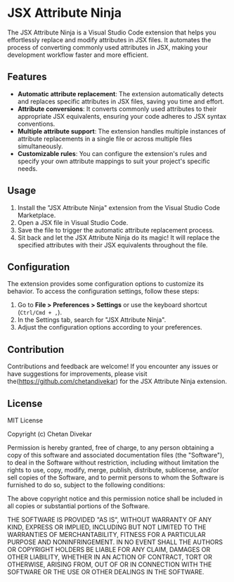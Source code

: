 # JSX Attribute Ninja

The JSX Attribute Ninja is a Visual Studio Code extension that helps you effortlessly replace and modify attributes in JSX files. It automates the process of converting commonly used attributes in JSX, making your development workflow faster and more efficient.

## Features

- **Automatic attribute replacement**: The extension automatically detects and replaces specific attributes in JSX files, saving you time and effort.
- **Attribute conversions**: It converts commonly used attributes to their appropriate JSX equivalents, ensuring your code adheres to JSX syntax conventions.
- **Multiple attribute support**: The extension handles multiple instances of attribute replacements in a single file or across multiple files simultaneously.
- **Customizable rules**: You can configure the extension's rules and specify your own attribute mappings to suit your project's specific needs.

## Usage

1. Install the "JSX Attribute Ninja" extension from the Visual Studio Code Marketplace.
2. Open a JSX file in Visual Studio Code.
3. Save the file to trigger the automatic attribute replacement process.
4. Sit back and let the JSX Attribute Ninja do its magic! It will replace the specified attributes with their JSX equivalents throughout the file.

## Configuration

The extension provides some configuration options to customize its behavior. To access the configuration settings, follow these steps:

1. Go to **File > Preferences > Settings** or use the keyboard shortcut (`Ctrl/Cmd + ,`).
2. In the Settings tab, search for "JSX Attribute Ninja".
3. Adjust the configuration options according to your preferences.

## Contribution

Contributions and feedback are welcome! If you encounter any issues or have suggestions for improvements, please visit the(https://github.com/chetandivekar) for the JSX Attribute Ninja extension.

## License

MIT License

Copyright (c) Chetan Divekar

Permission is hereby granted, free of charge, to any person obtaining a copy of this software and associated documentation files (the "Software"), to deal in the Software without restriction, including without limitation the rights to use, copy, modify, merge, publish, distribute, sublicense, and/or sell copies of the Software, and to permit persons to whom the Software is furnished to do so, subject to the following conditions:

The above copyright notice and this permission notice shall be included in all copies or substantial portions of the Software.

THE SOFTWARE IS PROVIDED "AS IS", WITHOUT WARRANTY OF ANY KIND, EXPRESS OR IMPLIED, INCLUDING BUT NOT LIMITED TO THE WARRANTIES OF MERCHANTABILITY, FITNESS FOR A PARTICULAR PURPOSE AND NONINFRINGEMENT. IN NO EVENT SHALL THE AUTHORS OR COPYRIGHT HOLDERS BE LIABLE FOR ANY CLAIM, DAMAGES OR OTHER LIABILITY, WHETHER IN AN ACTION OF CONTRACT, TORT OR OTHERWISE, ARISING FROM, OUT OF OR IN CONNECTION WITH THE SOFTWARE OR THE USE OR OTHER DEALINGS IN THE SOFTWARE.
